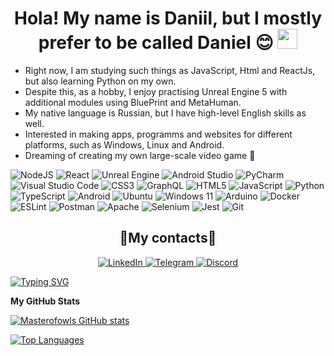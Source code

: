 <h1 align="center"> Hola! My name is Daniil, but I mostly prefer to be called Daniel 😊 <a href="https://daniilshat.ru/" target="_blank"></a> 
<img src="https://github.com/blackcater/blackcater/raw/main/images/Hi.gif" height="32"/></h1>
<ul>
 <li>Right now, I am studying such things as JavaScript, Html and ReactJs, but also learning Python on my own. </li>
 <li>Despite this, as a hobby, I enjoy practising Unreal Engine 5 with additional modules using BluePrint and MetaHuman. </li>
 <li>My native language is Russian, but I have high-level English skills as well. </li>
 <li>Interested in making apps, programms and websites for different platforms, such as Windows, Linux and Android. </li>
 <li>Dreaming of creating my own large-scale video game 🐲</li>
</ul>












![NodeJS](https://img.shields.io/badge/node.js-6DA55F?style=for-the-badge&logo=node.js&logoColor=white)
![React](https://img.shields.io/badge/react-%2320232a.svg?style=for-the-badge&logo=react&logoColor=%2361DAFB)
![Unreal Engine](https://img.shields.io/badge/unrealengine-%23313131.svg?style=for-the-badge&logo=unrealengine&logoColor=white)
![Android Studio](https://img.shields.io/badge/android%20studio-346ac1?style=for-the-badge&logo=android%20studio&logoColor=white)
![PyCharm](https://img.shields.io/badge/pycharm-143?style=for-the-badge&logo=pycharm&logoColor=black&color=black&labelColor=green)
![Visual Studio Code](https://img.shields.io/badge/Visual%20Studio%20Code-0078d7.svg?style=for-the-badge&logo=visual-studio-code&logoColor=white)
![CSS3](https://img.shields.io/badge/css3-%231572B6.svg?style=for-the-badge&logo=css3&logoColor=white)
![GraphQL](https://img.shields.io/badge/-GraphQL-E10098?style=for-the-badge&logo=graphql&logoColor=white)
![HTML5](https://img.shields.io/badge/html5-%23E34F26.svg?style=for-the-badge&logo=html5&logoColor=white)
![JavaScript](https://img.shields.io/badge/javascript-%23323330.svg?style=for-the-badge&logo=javascript&logoColor=%23F7DF1E)
![Python](https://img.shields.io/badge/python-3670A0?style=for-the-badge&logo=python&logoColor=ffdd54)
![TypeScript](https://img.shields.io/badge/typescript-%23007ACC.svg?style=for-the-badge&logo=typescript&logoColor=white)
![Android](https://img.shields.io/badge/Android-3DDC84?style=for-the-badge&logo=android&logoColor=white)
![Ubuntu](https://img.shields.io/badge/Ubuntu-E95420?style=for-the-badge&logo=ubuntu&logoColor=white)
![Windows 11](https://img.shields.io/badge/Windows%2011-%230079d5.svg?style=for-the-badge&logo=Windows%2011&logoColor=white)
![Arduino](https://img.shields.io/badge/-Arduino-00979D?style=for-the-badge&logo=Arduino&logoColor=white)
![Docker](https://img.shields.io/badge/docker-%230db7ed.svg?style=for-the-badge&logo=docker&logoColor=white)
![ESLint](https://img.shields.io/badge/ESLint-4B3263?style=for-the-badge&logo=eslint&logoColor=white)
![Postman](https://img.shields.io/badge/Postman-FF6C37?style=for-the-badge&logo=postman&logoColor=white)
![Apache](https://img.shields.io/badge/apache-%23D42029.svg?style=for-the-badge&logo=apache&logoColor=white)
![Selenium](https://img.shields.io/badge/-selenium-%43B02A?style=for-the-badge&logo=selenium&logoColor=white)
![Jest](https://img.shields.io/badge/-jest-%23C21325?style=for-the-badge&logo=jest&logoColor=white)
![Git](https://img.shields.io/badge/git-%23F05033.svg?style=for-the-badge&logo=git&logoColor=white)


<h2 align="center"> 🐊My contacts🐊 </h2>

<div id="socials" align="center">
  <a href="https://www.linkedin.com/in/daniel-shtarkman-938562271/">
    <img src="https://img.shields.io/badge/LinkedIn-red?style=for-the-badge&logo=linkedin&logoColor=white" alt="LinkedIn"/>
  </a>
  <a href="https://t.me/masterofowls">
    <img src="https://shields.io/badge/Telegram-blue?style=for-the-badge&logo=telegram&logoColor=white" alt="Telegram"/>
  </a>
 <a href="https://discord.com/channels/maestroofowls">
    <img src="https://img.shields.io/badge/Discord-purple?style=for-the-badge&logo=discord&logoColor=white" alt="Discord"/>
  </a>
</div>

[![Typing SVG](https://readme-typing-svg.herokuapp.com?color=red&lines=>>>+Ready+To+Connect+>>>)](https://git.io/typing-svg)

<b>My GitHub Stats</b>

<a href="http://www.github.com/Masterofowls"><img src="https://github-readme-stats.vercel.app/api?username=Masterofowls&show_icons=true&hide=&count_private=true&title_color=0891b2&text_color=ffffff&icon_color=0891b2&bg_color=1c1917&hide_border=true&show_icons=true" alt="Masterofowls GitHub stats" /></a>

<a href="https://github.com/Masterofowls" align="left"><img src="https://github-readme-stats.vercel.app/api/top-langs/?username=Masterofowls&langs_count=10&title_color=0891b2&text_color=ffffff&icon_color=0891b2&bg_color=1c1917&hide_border=true&locale=en&custom_title=Top%20%Languages" alt="Top Languages" /></a>

